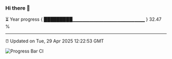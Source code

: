 ### Hi there 👋

⏳ Year progress { █████████▁▁▁▁▁▁▁▁▁▁▁▁▁▁▁▁▁▁▁▁▁ } 32.47 %

---

⏰ Updated on Tue, 29 Apr 2025 12:22:53 GMT

![Progress Bar CI](https://github.com/Shyam-Makwana/GitHub-Actions-Demo/workflows/Progress%20Bar%20CI/badge.svg)

